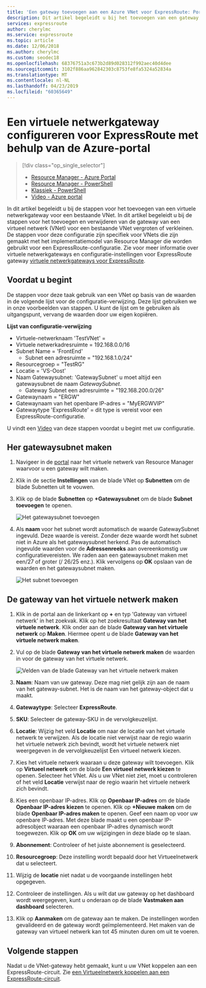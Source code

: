 ```yaml
---
title: 'Een gateway toevoegen aan een Azure VNet voor ExpressRoute: Portal | Microsoft Docs'
description: Dit artikel begeleidt u bij het toevoegen van een gateway van virtueel netwerk met een bestaande Resource Manager VNet voor ExpressRoute.
services: expressroute
author: cherylmc
ms.service: expressroute
ms.topic: article
ms.date: 12/06/2018
ms.author: cherylmc
ms.custom: seodec18
ms.openlocfilehash: 68376751a3c673b2d89d028312f992aec40d4dee
ms.sourcegitcommit: 3102f886aa962842303c8753fe8fa5324a52834a
ms.translationtype: MT
ms.contentlocale: nl-NL
ms.lasthandoff: 04/23/2019
ms.locfileid: "60365649"
---
```

# <a name="configure-a-virtual-network-gateway-for-expressroute-using-the-azure-portal"></a>Een virtuele netwerkgateway configureren voor ExpressRoute met behulp van de Azure-portal
> [!div class="op_single_selector"]
> * [Resource Manager - Azure Portal](expressroute-howto-add-gateway-portal-resource-manager.md)
> * [Resource Manager - PowerShell](expressroute-howto-add-gateway-resource-manager.md)
> * [Klassiek - PowerShell](expressroute-howto-add-gateway-classic.md)
> * [Video - Azure portal](https://azure.microsoft.com/documentation/videos/azure-expressroute-how-to-create-a-vpn-gateway-for-your-virtual-network)
> 
> 

In dit artikel begeleidt u bij de stappen voor het toevoegen van een virtuele netwerkgateway voor een bestaande VNet. In dit artikel begeleidt u bij de stappen voor het toevoegen en verwijderen van de gateway van een virtueel netwerk (VNet) voor een bestaande VNet vergroten of verkleinen. De stappen voor deze configuratie zijn specifiek voor VNets die zijn gemaakt met het implementatiemodel van Resource Manager die worden gebruikt voor een ExpressRoute-configuratie. Zie voor meer informatie over virtuele netwerkgateways en configuratie-instellingen voor ExpressRoute gateway [virtuele netwerkgateways voor ExpressRoute](expressroute-about-virtual-network-gateways.md). 


## <a name="before-beginning"></a>Voordat u begint

De stappen voor deze taak gebruik van een VNet op basis van de waarden in de volgende lijst voor de configuratie-verwijzing. Deze lijst gebruiken we in onze voorbeelden van stappen. U kunt de lijst om te gebruiken als uitgangspunt, vervang de waarden door uw eigen kopiëren.

**Lijst van configuratie-verwijzing**

* Virtuele-netwerknaam 'TestVNet' =
* Virtuele netwerkadresruimte = 192.168.0.0/16
* Subnet Name = 'FrontEnd' 
    * Subnet een adresruimte = "192.168.1.0/24"
* Resourcegroep = "TestRG"
* Locatie = 'VS-Oost'
* Naam Gatewaysubnet: 'GatewaySubnet' u moet altijd een gatewaysubnet de naam *GatewaySubnet*.
    * Gateway Subnet een adresruimte = "192.168.200.0/26"
* Gatewaynaam = "ERGW"
* Gatewaynaam van het openbare IP-adres = "MyERGWVIP"
* Gatewaytype 'ExpressRoute' = dit type is vereist voor een ExpressRoute-configuratie.

U vindt een [Video](https://azure.microsoft.com/documentation/videos/azure-expressroute-how-to-create-a-vpn-gateway-for-your-virtual-network) van deze stappen voordat u begint met uw configuratie.

## <a name="create-the-gateway-subnet"></a>Her gatewaysubnet maken

1. Navigeer in de [portal](https://portal.azure.com) naar het virtuele netwerk van Resource Manager waarvoor u een gateway wilt maken.
2. Klik in de sectie **Instellingen** van de blade VNet op **Subnetten** om de blade Subnetten uit te vouwen.
3. Klik op de blade **Subnetten** op **+Gatewaysubnet** om de blade **Subnet toevoegen** te openen. 
   
    ![Het gatewaysubnet toevoegen](./media/expressroute-howto-add-gateway-portal-resource-manager/addgwsubnet.png "Het gatewaysubnet toevoegen")


4. Als **naam** voor het subnet wordt automatisch de waarde GatewaySubnet ingevuld. Deze waarde is vereist. Zonder deze waarde wordt het subnet niet in Azure als het gatewaysubnet herkend. Pas de automatisch ingevulde waarden voor de **Adressenreeks** aan overeenkomstig uw configuratievereisten. We raden aan een gatewaysubnet maken met een/27 of groter (/ 26/25 enz.). Klik vervolgens op **OK** opslaan van de waarden en het gatewaysubnet maken.

    ![Het subnet toevoegen](./media/expressroute-howto-add-gateway-portal-resource-manager/addsubnetgw.png "Het subnet toevoegen")

## <a name="create-the-virtual-network-gateway"></a>De gateway van het virtuele netwerk maken

1. Klik in de portal aan de linkerkant op **+** en typ 'Gateway van virtueel netwerk' in het zoekvak. Klik op het zoekresultaat **Gateway van het virtuele netwerk**. Klik onder aan de blade **Gateway van het virtuele netwerk** op **Maken**. Hiermee opent u de blade **Gateway van het virtuele netwerk maken**.
2. Vul op de blade **Gateway van het virtuele netwerk maken** de waarden in voor de gateway van het virtuele netwerk.

    ![Velden van de blade Gateway van het virtuele netwerk maken](./media/expressroute-howto-add-gateway-portal-resource-manager/gw.png "Velden van de blade Gateway van het virtuele netwerk maken")
3. **Naam**: Naam van uw gateway. Deze mag niet gelijk zijn aan de naam van het gateway-subnet. Het is de naam van het gateway-object dat u maakt.
4. **Gatewaytype**: Selecteer **ExpressRoute**.
5. **SKU**: Selecteer de gateway-SKU in de vervolgkeuzelijst.
6. **Locatie**: Wijzig het veld **Locatie** om naar de locatie van het virtuele netwerk te verwijzen. Als de locatie niet verwijst naar de regio waarin het virtuele netwerk zich bevindt, wordt het virtuele netwerk niet weergegeven in de vervolgkeuzelijst Een virtueel netwerk kiezen.
7. Kies het virtuele netwerk waaraan u deze gateway wilt toevoegen. Klik op **Virtueel netwerk** om de blade **Een virtueel netwerk kiezen** te openen. Selecteer het VNet. Als u uw VNet niet ziet, moet u controleren of het veld **Locatie** verwijst naar de regio waarin het virtuele netwerk zich bevindt.
9. Kies een openbaar IP-adres. Klik op **Openbaar IP-adres** om de blade **Openbaar IP-adres kiezen** te openen. Klik op **+Nieuwe maken** om de blade **Openbaar IP-adres maken** te openen. Geef een naam op voor uw openbare IP-adres. Met deze blade maakt u een openbaar IP-adresobject waaraan een openbaar IP-adres dynamisch wordt toegewezen. Klik op **OK** om uw wijzigingen in deze blade op te slaan.
10. **Abonnement**: Controleer of het juiste abonnement is geselecteerd.
11. **Resourcegroep**: Deze instelling wordt bepaald door het Virtueelnetwerk dat u selecteert.
12. Wijzig de **locatie** niet nadat u de voorgaande instellingen hebt opgegeven.
13. Controleer de instellingen. Als u wilt dat uw gateway op het dashboard wordt weergegeven, kunt u onderaan op de blade **Vastmaken aan dashboard** selecteren.
14. Klik op **Aanmaken** om de gateway aan te maken. De instellingen worden gevalideerd en de gateway wordt geïmplementeerd. Het maken van de gateway van virtueel netwerk kan tot 45 minuten duren om uit te voeren.

## <a name="next-steps"></a>Volgende stappen
Nadat u de VNet-gateway hebt gemaakt, kunt u uw VNet koppelen aan een ExpressRoute-circuit. Zie [een Virtueelnetwerk koppelen aan een ExpressRoute-circuit](expressroute-howto-linkvnet-portal-resource-manager.md).
